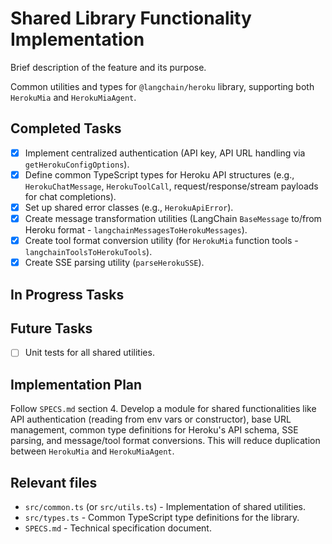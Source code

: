 # Shared Library Functionality Implementation

Brief description of the feature and its purpose.

Common utilities and types for `@langchain/heroku` library, supporting both `HerokuMia` and `HerokuMiaAgent`.

## Completed Tasks

- [x] Implement centralized authentication (API key, API URL handling via `getHerokuConfigOptions`).
- [x] Define common TypeScript types for Heroku API structures (e.g., `HerokuChatMessage`, `HerokuToolCall`, request/response/stream payloads for chat completions).
- [x] Set up shared error classes (e.g., `HerokuApiError`).
- [x] Create message transformation utilities (LangChain `BaseMessage` to/from Heroku format - `langchainMessagesToHerokuMessages`).
- [x] Create tool format conversion utility (for `HerokuMia` function tools - `langchainToolsToHerokuTools`).
- [x] Create SSE parsing utility (`parseHerokuSSE`).

## In Progress Tasks

## Future Tasks

- [ ] Unit tests for all shared utilities.

## Implementation Plan

Follow `SPECS.md` section 4. Develop a module for shared functionalities like API authentication (reading from env vars or constructor), base URL management, common type definitions for Heroku's API schema, SSE parsing, and message/tool format conversions. This will reduce duplication between `HerokuMia` and `HerokuMiaAgent`.

## Relevant files

- `src/common.ts` (or `src/utils.ts`) - Implementation of shared utilities.
- `src/types.ts` - Common TypeScript type definitions for the library.
- `SPECS.md` - Technical specification document.
